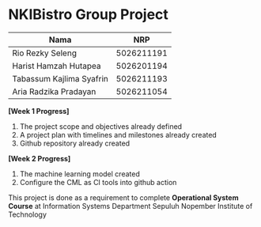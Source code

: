 # NKIBistro Group Project

| Nama | NRP | 
|---------|---------|
| Rio Rezky Seleng | 5026211191  | 
| Harist Hamzah Hutapea | 5026201194  |
| Tabassum Kajlima Syafrin | 5026211193  | 
| Aria Radzika Pradayan | 5026211054 |

**[Week 1 Progress]**
  1. The project scope and objectives already defined
  2. A project plan with timelines and milestones already created
  3. Github repository already created

**[Week 2 Progress]**
  1. The machine learning model created
  2. Configure the CML as CI tools into github action 

This project is done as a requirement to complete **Operational System Course** at Information Systems Department Sepuluh Nopember Institute of Technology
